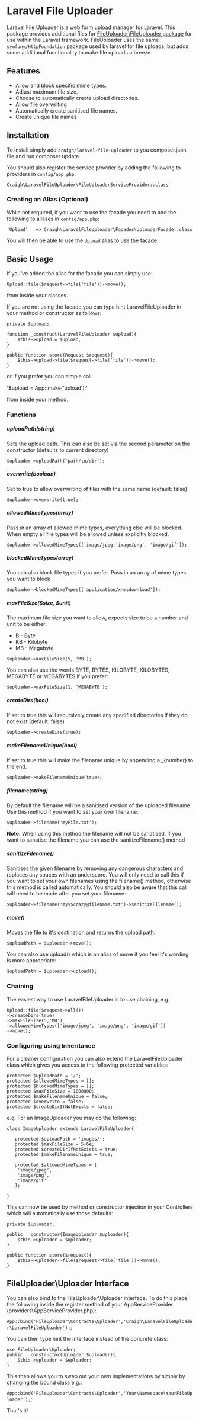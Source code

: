 # Laravel File Uploader

Laravel File Uploader is a web form upload manager for Laravel. This package provides additional files for [FileUploader\FileUploader package](https://github.com/craigh411/FileUploader) for use within the Laravel framework.
FileUploader uses the same `symfony/HttpFoundation` package used by laravel for file uploads, but adds some additional functionality to make
file uploads a breeze.

## Features

- Allow and block specific mime types.
- Adjust maximum file size.
- Choose to automatically create upload directories.
- Allow file overwriting
- Automatically create sanitised file names.
- Create unique file names

## Installation

To install simply add `craigh/laravel-file-uploader` to you composer.json file and run composer update.

You should also register the service provider by adding the following to providers in `config/app.php`:
                    
`Craigh\LaravelFileUploader\FileUploaderServiceProvider::class`

### Creating an Alias (Optional)

While not required, if you want to use the facade you need to add the following to aliases in `config/app.php`:

`'Upload'	=> Craigh\LaravelFileUploader\Facades\UploaderFacade::class`

You will then be able to use the `Upload` alias to use the facade.

## Basic Usage

If you've added the alias for the facade you can simply use:

`Upload::file($request->file('file'))->move();`

from inside your classes.

If you are not using the facade you can type hint LaravelFileUploader in your method or constructor as follows:

```
private $upload;

function _construct(LaravelFileUploader $upload){
    $this->upload = $upload;
}

public function store(Request $request){
    $this->upload->file($request->file('file'))->move();
}
```

or if you prefer you can simple call:

'$upload = App::make('upload');'

from inside your method.

### Functions

 ##### uploadPath(string)
 Sets the upload path. This can also be set via the second parameter on the constructor (defaults to current directory)
 
 `$uploader->uploadPath('path/to/dir');`
 
 ##### overwrite(boolean)
 Set to true to allow overwriting of files with the same name (default: false)
 
 `$uploader->overwrite(true);`
 
 ##### allowedMimeTypes(array) 
 Pass in an array of allowed mime types, everything else will be blocked. When empty all file types will be allowed unless
 explicitly blocked.
 
 `$uploader->allowedMimeTypes(['image/jpeg,'image/png', 'image/gif']);`
 
 ##### blockedMimeTypes(array)
 You can also block file types if you prefer. Pass in an array of mime types you want to block
 
 `$uploader->blockedMimeTypes(['application/x-msdownload']);`
 
 
 ##### maxFileSize($size, $unit)
 The maximum file size you want to allow, expects size to be a number and unit to be either:
 - B - Byte
 - KB - Kilobyte
 - MB - Megabyte
 
 `$uploader->maxFileSize(5, 'MB');`
 
 You can also use the words BYTE, BYTES, KILOBYTE, KILOBYTES, MEGABYTE or MEGABYTES if you prefer:
 
 `$uploader->maxFileSize(1, 'MEGABYTE');`
 
 ##### createDirs(bool)
 If set to true this will recursively create any specified directories if they do not exist (default: false)
 
 `$uploader->createDirs(true);`
 
 ##### makeFilenameUnique(bool)
 If set to true this will make the filename unique by appending a _{number} to the end.
 
 `$uploader->makeFilenameUnique(true);`
 
 ##### filename(string)
 By default the filename will be a sanitised version of the uploaded filename. Use this method if you want to set your own filename.
 
 `$uploader->filename('myFile.txt');`
 
 **Note:** When using this method the filename will not be sanatised, if you want to sanatise the filename you can use the
 sanitizeFilename() method
 
 ##### sanitizeFilename()
 Sanitises the given filename by removing any dangerous characters and replaces any spaces with an underscore. You will only need to call this if you want to set your
 own filenames using the filename() method, otherwise this method is called automatically.
 You should also be aware that this call will need to be made after you set your filename:
 
 ```
 $uploader->filename('my%$crazy@filename.txt')->sanitizeFilename();
 ```
 
 ##### move() 
Moves the file to it's destination and returns the upload path.
 
 `$uploadPath = $uploader->move();`
 
 You can also use upload() which is an alias of move if you feel it's wording is more appropriate:
 
 `$uploadPath = $uploader->upload();`
 
 ### Chaining
 
 The easiest way to use LaravelFileUploader is to use chaining, e.g.
 
 ```
 Upload::file($request->all())
 ->createDirs(true)
 ->maxFileSize(5,'MB')
 ->allowedMimeTypes(['image/jpeg', 'image/png', 'image/gif'])
 ->move();
```

### Configuring using Inheritance

For a cleaner configuration you can also extend the LaravelFileUploader class which gives you access to the following
protected variables:

```
protected $uploadPath = '/';
protected $allowedMimeTypes = [];
protected $blockedMimeTypes = [];
protected $maxFileSize = 1000000;
protected $makeFilenameUnique = false;
protected $overwrite = false;
protected $createDirIfNotExists = false;
```

e.g. For an ImageUploader you may do the following:
```
class ImageUploader extends LaravelFileUploader{
    
   protected $uploadPath = 'images/';
   protected $maxFileSize = 5+6e;
   protected $createDirIfNotExists = true;
   protected $makeFilenameUnique = true;
   
   protected $allowedMimeTypes = [
    'image/jpeg',
    'image/png',
    'image/gif'
   ];
  
}
```

This can now be used by method or constructor injection in your Controllers which will automatically use those defaults:

```
private $uploader;

public __constructor(ImageUploader $uploader){
    $this->uploader = $uploader;
}

public function store($request){
    $this->uploader->file($request->file('file'))->move();
}
```

## FileUploader\Uploader Interface

You can also bind to the FileUploader\Uploader interface. To do this place the following inside
the register method of your AppServiceProvider (providers\AppServiceProvider.php):

`App::bind('FileUploader\Contracts\Uploader','Craigh\LaravelFileUploader\LaravelFileUploader');`;

You can then type hint the interface instead of the concrete class:

```
use FileUploader\Uploader;
public __constructor(Uploader $uploader){
    $this->uploader = $uploader;
}
```

This then allows you to swap out your own implementations by simply by changing the bound class e.g.:

`App::bind('FileUploader\Contracts\Uploader','Your\Namespace\YourFileUploader');`;

That's it!









